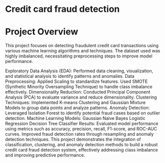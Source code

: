 # Credit card fraud detection
# Project Overview
This project focuses on detecting fraudulent credit card transactions using various machine learning algorithms and techniques. The dataset used was highly imbalanced, necessitating preprocessing steps to improve model performance.

Exploratory Data Analysis (EDA):
Performed data cleaning, visualization, and statistical analysis to identify patterns and anomalies.
Data Preprocessing:
Applied Scaling to standardize features.
Used SMOTE (Synthetic Minority Oversampling Technique) to handle class imbalance effectively.
Dimensionality Reduction:
Conducted Principal Component Analysis (PCA) to evaluate variance and reduce dimensionality.
Clustering Techniques:
Implemented K-means Clustering and Gaussian Mixture Models to group data points and analyze patterns.
Anomaly Detection:
Leveraged Isolation Forest to identify potential fraud cases based on outlier detection.
Machine Learning Models:
Gaussian Naive Bayes
Logistic Regression
Decision Tree Classifier
Results:
Evaluated model performance using metrics such as accuracy, precision, recall, F1-score, and ROC-AUC curves.
Improved fraud detection rates through resampling and anomaly detection techniques.
This project demonstrates the integration of classification, clustering, and anomaly detection methods to build a robust credit card fraud detection system, effectively addressing class imbalance and improving predictive performance.
